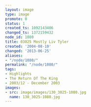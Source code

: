```yaml
---
layout: image
type: image
promote: 0
status: 1
created_ts: 1092143406
changed_ts: 1372159432
node_id: 1080
title: 03025 Mostly Liv Tyler
created: '2004-08-10'
changed: '2013-06-25'
aliases:
- "/node/1080/"
permalink: "/node/1080/"
tags:
- Highlights
- The Return Of The King
- 2003/12 - December 2003
images:
- src: image/images/130_3025-1080.jpg
  name: 130_3025-1080.jpg
---
```


